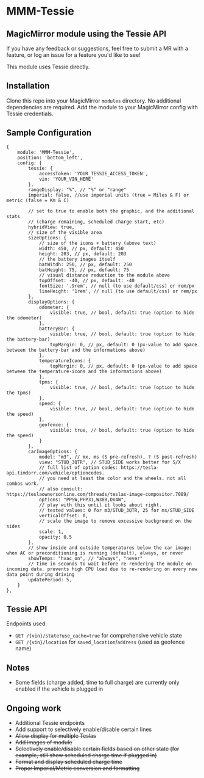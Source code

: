 # MMM-Tessie
## MagicMirror module using the Tessie API



If you have any feedback or suggestions, feel free to submit a MR with a feature, or log an issue for a feature you'd like to see!

This module uses Tessie directly.

## Installation

Clone this repo into your MagicMirror `modules` directory. No additional dependencies are required.
Add the module to your MagicMirror config with Tessie credentials.

## Sample Configuration

```
{
    module: 'MMM-Tessie',
    position: 'bottom_left',
    config: {
        tessie: {
            accessToken: 'YOUR_TESSIE_ACCESS_TOKEN',
            vin: 'YOUR_VIN_HERE'
        },
        rangeDisplay: "%", // "%" or "range"
        imperial: false, //use imperial units (true = Miles & F) or metric (false = Km & C)

        // set to true to enable both the graphic, and the additional stats 
        // (charge remaining, scheduled charge start, etc)
        hybridView: true,
        // size of the visible area
        sizeOptions: {
            // size of the icons + battery (above text)
            width: 450, // px, default: 450
            height: 203, // px, default: 203
            // the battery images itself
            batWitdh: 250, // px, default: 250
            batHeight: 75, // px, default: 75
            // visual distance reduction to the module above
            topOffset: -40, // px, default: -40
            fontSize: '.9rem', // null (to use default/css) or rem/px
            lineHeight: '1rem', // null (to use default/css) or rem/px
        },
        displayOptions: {
            odometer: {
                visible: true, // bool, default: true (option to hide the odometer)
            },
            batteryBar: {
                visible: true, // bool, default: true (option to hide the battery-bar)
                topMargin: 0, // px, default: 0 (px-value to add space between the battery-bar and the informations above)
            },
            temperatureIcons: {
                topMargin: 0, // px, default: 0 (px-value to add space between the temperature-icons and the informations above)
            },
            tpms: {
                visible: true, // bool, default: true (option to hide the tpms)
            },
            speed: {
                visible: true, // bool, default: true (option to hide the speed)
            },
            geofence: {
                visible: true, // bool, default: true (option to hide the speed)
            }
        },
        carImageOptions: {
            model: "m3", // mx, ms (S pre-refresh), ? (S post-refresh)
            view: "STUD_3QTR", // STUD_SIDE works better for S/X
            // full list of option codes: https://tesla-api.timdorr.com/vehicle/optioncodes.
            // you need at least the color and the wheels. not all combos work.
            // also consult: https://teslaownersonline.com/threads/teslas-image-compositor.7089/
            options: "PPSW,PFP31,W38B,DV4W",
            // play with this until it looks about right.
            // tested values: 0 for m3/STUD_3QTR, 25 for ms/STUD_SIDE
            verticalOffset: 0,
            // scale the image to remove excessive background on the sides
            scale: 1,
            opacity: 0.5
        },
        // show inside and outside temperatures below the car image: when AC or preconditioning is running (default), always, or never
        showTemps: "hvac_on", // "always", "never"
        // time in seconds to wait before re-rendering the module on incoming data. prevents high CPU load due to re-rendering on every new data point during driving
        updatePeriod: 5,
    }
},
```

## Tessie API

Endpoints used:
- `GET /{vin}/state?use_cache=true` for comprehensive vehicle state
- `GET /{vin}/location` for `saved_location`/`address` (used as geofence name)

## Notes
* Some fields (charge added, time to full charge) are currently only enabled if the vehicle is plugged in

## Ongoing work
* Additional Tessie endpoints
* Add support to selectively enable/disable certain lines
* ~~Allow display for multiple Teslas~~
* ~~Add images of module~~
* ~~Selectively enable/disable certain fields based on other state (for example, still show scheduled charge time if plugged in)~~
* ~~Format and display scheduled charge time~~
* ~~Proper Imperial/Metric conversion and formatting~~